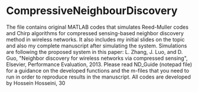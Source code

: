 # CompressiveNeighbourDiscovery
The file contains original MATLAB codes that simulates Reed-Muller codes and Chirp algorithms for compressed sensing-based neighbor discovery method in wireless networks. It also includes my initial slides on the topic and also my complete manuscript after simulating the system.
Simulations are following the proposed system in this paper:
L. Zhang, J. Luo, and D. Guo, "Neighbor discovery for wireless networks via compressed sensing", Elsevier, Performance Evaluation, 2013.
Please read ND_Guide (notepad file) for a guidance on the developed functions and the m-files that you need to run in order to reproduce results in the manuscript. 
All codes are developed by Hossein Hosseini, 30
